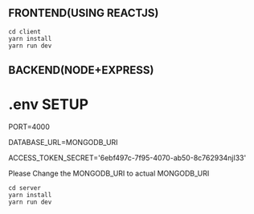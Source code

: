 ## FRONTEND(USING REACTJS)
```
cd client
yarn install
yarn run dev
```

## BACKEND(NODE+EXPRESS)

# .env SETUP
PORT=4000

DATABASE_URL=MONGODB_URI

ACCESS_TOKEN_SECRET='6ebf497c-7f95-4070-ab50-8c762934njl33'

Please Change the MONGODB_URI to actual MONGODB_URI

```
cd server
yarn install
yarn run dev
```
